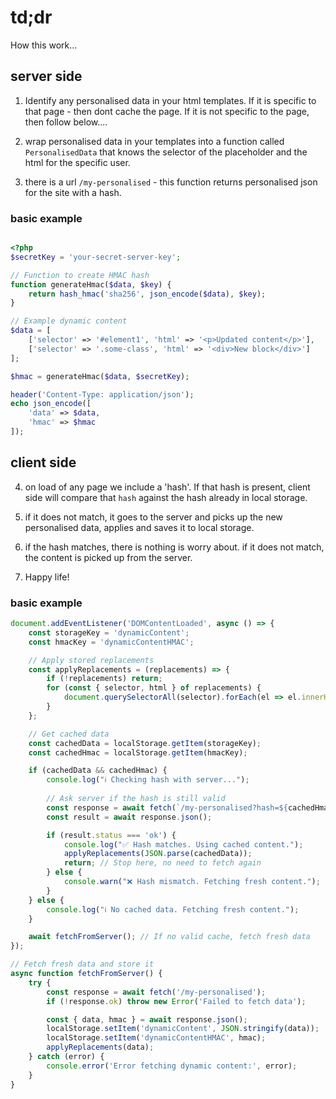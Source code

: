 # td;dr

How this work...

## server side

1. Identify any personalised data in your html templates. If it is specific to that page - then dont cache the page. If it is not specific to the page, then follow below....

2. wrap personalised data in your templates into a function called `PersonalisedData` that knows the selector
of the placeholder and the html for the specific user.

3. there is a url `/my-personalised` - this function returns personalised json for the site with a hash.

### basic example

```php

<?php
$secretKey = 'your-secret-server-key';

// Function to create HMAC hash
function generateHmac($data, $key) {
    return hash_hmac('sha256', json_encode($data), $key);
}

// Example dynamic content
$data = [
    ['selector' => '#element1', 'html' => '<p>Updated content</p>'],
    ['selector' => '.some-class', 'html' => '<div>New block</div>']
];

$hmac = generateHmac($data, $secretKey);

header('Content-Type: application/json');
echo json_encode([
    'data' => $data, 
    'hmac' => $hmac
]);


```

## client side

4. on load of any page we include a 'hash'.  If that hash is present, client side will compare that `hash` against the hash already in local storage.

5. if it does not match, it goes to the server and picks up the new personalised data, applies and saves it to local storage.

6. if the hash matches, there is nothing is worry about. if it does not match, the content is picked up from the server.

7. Happy life!


### basic example

```js
document.addEventListener('DOMContentLoaded', async () => {
    const storageKey = 'dynamicContent';
    const hmacKey = 'dynamicContentHMAC';

    // Apply stored replacements
    const applyReplacements = (replacements) => {
        if (!replacements) return;
        for (const { selector, html } of replacements) {
            document.querySelectorAll(selector).forEach(el => el.innerHTML = html);
        }
    };

    // Get cached data
    const cachedData = localStorage.getItem(storageKey);
    const cachedHmac = localStorage.getItem(hmacKey);

    if (cachedData && cachedHmac) {
        console.log("ℹ️ Checking hash with server...");
        
        // Ask server if the hash is still valid
        const response = await fetch(`/my-personalised?hash=${cachedHmac}`);
        const result = await response.json();

        if (result.status === 'ok') {
            console.log("✅ Hash matches. Using cached content.");
            applyReplacements(JSON.parse(cachedData));
            return; // Stop here, no need to fetch again
        } else {
            console.warn("❌ Hash mismatch. Fetching fresh content.");
        }
    } else {
        console.log("ℹ️ No cached data. Fetching fresh content.");
    }

    await fetchFromServer(); // If no valid cache, fetch fresh data
});

// Fetch fresh data and store it
async function fetchFromServer() {
    try {
        const response = await fetch('/my-personalised');
        if (!response.ok) throw new Error('Failed to fetch data');

        const { data, hmac } = await response.json();
        localStorage.setItem('dynamicContent', JSON.stringify(data));
        localStorage.setItem('dynamicContentHMAC', hmac);
        applyReplacements(data);
    } catch (error) {
        console.error('Error fetching dynamic content:', error);
    }
}
```
